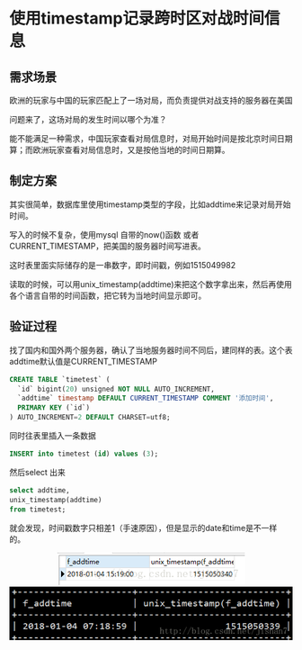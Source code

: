 # 使用timestamp记录跨时区对战时间信息

## 需求场景

欧洲的玩家与中国的玩家匹配上了一场对局，而负责提供对战支持的服务器在美国

问题来了，这场对局的发生时间以哪个为准？

能不能满足一种需求，中国玩家查看对局信息时，对局开始时间是按北京时间日期算；而欧洲玩家查看对局信息时，又是按他当地的时间日期算。

## 制定方案

其实很简单，数据库里使用timestamp类型的字段，比如addtime来记录对局开始时间。

写入的时候不复杂，使用mysql 自带的now()函数 或者 CURRENT_TIMESTAMP，把美国的服务器时间写进表。

这时表里面实际储存的是一串数字，即时间戳，例如1515049982

读取的时候，可以用unix_timestamp(addtime)来把这个数字拿出来，然后再使用各个语言自带的时间函数，把它转为当地时间显示即可。

## 验证过程

找了国内和国外两个服务器，确认了当地服务器时间不同后，建同样的表。这个表addtime默认值是CURRENT_TIMESTAMP

```sql
CREATE TABLE `timetest` (
  `id` bigint(20) unsigned NOT NULL AUTO_INCREMENT,
  `addtime` timestamp DEFAULT CURRENT_TIMESTAMP COMMENT '添加时间',
  PRIMARY KEY (`id`)
) AUTO_INCREMENT=2 DEFAULT CHARSET=utf8;
```

同时往表里插入一条数据

```sql
INSERT into timetest (id) values (3);
```

然后select 出来

```sql
select addtime,
unix_timestamp(addtime) 
from timetest;
```

就会发现，时间戳数字只相差1（手速原因），但是显示的date和time是不一样的。

<div align="center"><img src='../pics/使用timestamp记录跨时区对战时间信息-1.png'> </img></div>

<div align="center"><img src='../pics/使用timestamp记录跨时区对战时间信息-2.png'> </img></div>
